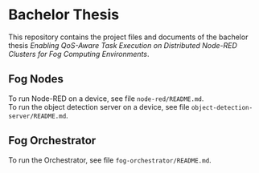 # Bachelor Thesis

This repository contains the project files and documents of the bachelor thesis _Enabling QoS-­Aware Task Execution on Distributed Node­-RED Clusters for Fog Computing Environments_.

## Fog Nodes

To run Node-RED on a device, see file `node-red/README.md`.\
To run the object detection server on a device, see file `object-detection-server/README.md`.

## Fog Orchestrator

To run the Orchestrator, see file `fog-orchestrator/README.md`.
